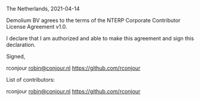 The Netherlands, 2021-04-14

Demolium BV agrees to the terms of the NTERP Corporate Contributor License
Agreement v1.0.

I declare that I am authorized and able to make this agreement and sign this
declaration.

Signed,

rconjour robin@conjour.nl https://github.com/rconjour

List of contributors:

rconjour robin@conjour.nl https://github.com/rconjour